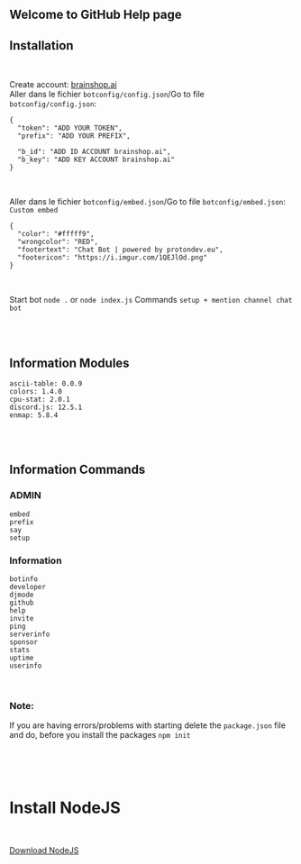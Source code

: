 ## Welcome to GitHub Help page

## Installation
<br>

Create account: [brainshop.ai](https://brainshop.ai/user/register)
<br>
Aller dans le fichier `botconfig/config.json`/Go to file `botconfig/config.json`:
```
{
  "token": "ADD YOUR TOKEN",
  "prefix": "ADD YOUR PREFIX",

  "b_id": "ADD ID ACCOUNT brainshop.ai",
  "b_key": "ADD KEY ACCOUNT brainshop.ai"
}
```

<br>

Aller dans le fichier `botconfig/embed.json`/Go to file `botconfig/embed.json`:
`Custom embed`
```
{
  "color": "#fffff9",
  "wrongcolor": "RED",
  "footertext": "Chat Bot | powered by protondev.eu",
  "footericon": "https://i.imgur.com/1QEJlOd.png"
}
```

<br>

Start bot `node .` or `node index.js`
Commands `setup + mention channel chat bot`

<br><br>

## Information Modules

```
ascii-table: 0.0.9
colors: 1.4.0
cpu-stat: 2.0.1
discord.js: 12.5.1
enmap: 5.8.4
```

<br><br>

## Information Commands


### ADMIN

```
embed
prefix
say
setup
```

### Information

```
botinfo
developer
djmode
github
help
invite
ping
serverinfo
sponsor
stats
uptime
userinfo
```

<br>

### Note:

If you are having errors/problems with starting delete the `package.json` file and do, before you install the packages `npm init`


<br>


<br>
<br>

# Install NodeJS
<br>

[Download NodeJS](https://nodejs.org/en/)
